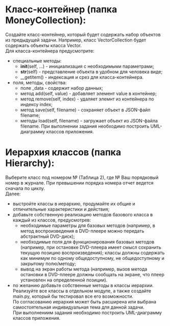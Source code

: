 # Класс-контейнер (папка MoneyCollection):
Создайте класс-контейнер, который будет содержать набор объектов из предыдущей задачи. Например, класс VectorCollection будет содержать объекты класса Vector.  
Для класса-контейнера предусмотрите:  
* специальные методы:
    - __init__(self, ...) - инициализация с необходимыми параметрами;
    - __str__(self) - представление объекта в удобном для человека виде;
    - __getitem() - индексация и срез для класса-контейнера.
* поля, методы, свойства:
    - поле _data - содержит набор данных;
    - метод add(self, value) - добавляет элемент value в контейнер;
    - метод remove(self, index) - удаляет элемнт из контейнера по индексу index;
    - метод save(self, filename) - сохраняет объект в JSON-файл filename;
    - методы load(self, filename) - загружает объект из JSON-файла filename.
При выполнении задания необходимо построить UML-диаграмму классов приложения.
# Иерархия классов (папка Hierarchy):
Выберите класс под номером № (Таблица 2), где № Ваш порядковый номер в журнале. При превышении порядка номера отчет ведется сначала по циклу.  
Далее:
* выстройте классы в иерархию, продумайте их общие и отличительные характеристики и действия;
* добавьте собственную реализацию методов базового класса в каждый из классов, предусмотрев:
    - необходимые параметры для базовых методов (например, в метод воспроизведения в DVD-плеере можно передать абстрактный DVD-диск);
    - необходимые поля для функционирования базовых методов (например, при остановке DVD-плеера имеет смысл сохранить текущую позицию воспроизведения); классы должны содержать как минимум по одному общедоступному, не общедоступному и закрытому полю/методу;
    - вывод на экран работы метода (например, вызов метода остановки в DVD-плеере должны сообщать на экране, что плеер установлен на определенной позиции).
* по желанию добавьте собственные методы в классы иерархии.
Реализуйте все классы в отдельном модуле, а также создайте main.py, который бы тестировал все его возможности.  
По согласованию иерархия может быть расширена или выбрана самостоятельная индивидуальная тема для данной задачи.  
При выполнениим задания необходимо построить UML-диаграмму классов приложения.
